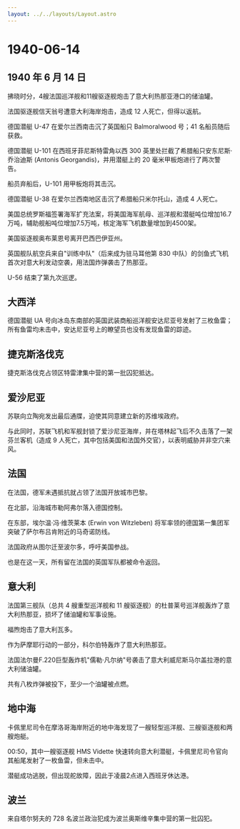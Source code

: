 ```yaml
---
layout: ../../layouts/Layout.astro
---
```


# 1940-06-14

## 1940 年 6 月 14 日

拂晓时分，4艘法国巡洋舰和11艘驱逐舰炮击了意大利热那亚港口的储油罐。

法国驱逐舰信天翁号遭意大利海岸炮击，造成 12 人死亡，但得以返航。

德国潜艇 U-47 在爱尔兰西南击沉了英国船只 Balmoralwood 号；41
名船员随后获救。

德国潜艇 U-101 在西班牙菲尼斯特雷角以西 300
英里处拦截了希腊船只安东尼斯·乔治迪斯 (Antonis Georgandis)，并用潜艇上的
20 毫米甲板炮进行了两次警告。

船员弃船后，U-101 用甲板炮将其击沉。

德国潜艇 U-38 在爱尔兰西南地区击沉了希腊船只米尔托山，造成 4 人死亡。

美国总统罗斯福签署海军扩充法案，将美国海军航母、巡洋舰和潜艇吨位增加16.7万吨，辅助舰船吨位增加7.5万吨，核定海军飞机数量增加到4500架。

美国驱逐舰奥布莱恩号离开巴西巴伊亚州。

英国舰队航空兵来自"训练中队"（后来成为驻马耳他第 830
中队）的剑鱼式飞机首次对意大利发动空袭，用法国炸弹袭击了热那亚。

U-56 结束了第九次巡逻。

## 大西洋

德国潜艇 UA
号向冰岛东南部的英国武装商船巡洋舰安达尼亚号发射了三枚鱼雷；所有鱼雷均未击中，安达尼亚号上的瞭望员也没有发现鱼雷的踪迹。

## 捷克斯洛伐克

捷克斯洛伐克占领区特雷津集中营的第一批囚犯抵达。

## 爱沙尼亚

苏联向立陶宛发出最后通牒，迫使其同意建立新的苏维埃政府。

与此同时，苏联飞机和军舰封锁了爱沙尼亚海岸，并在塔林起飞后不久击落了一架芬兰客机（造成
9 人死亡，其中包括美国和法国外交官），以表明威胁并非空穴来风。

## 法国

在法国，德军未遇抵抗就占领了法国开放城市巴黎。

在北部，沿海城市勒阿弗尔落入德国控制。

在东部，埃尔温·冯·维茨莱本 (Erwin von Witzleben)
将军率领的德国第一集团军突破了萨尔布吕肯附近的马奇诺防线。

法国政府从图尔迁至波尔多，呼吁美国参战。

也是在这一天，所有留在法国的英国军队都被命令返回。

## 意大利

法国第三舰队（总共 4 艘重型巡洋舰和 11
艘驱逐舰）的杜普莱号巡洋舰轰炸了意大利热那亚，损坏了储油罐和军事设施。

福煦炮击了意大利瓦多。

作为萨摩耶行动的一部分，科尔伯特轰炸了意大利热那亚。

法国法尔曼F.220巨型轰炸机"儒勒·凡尔纳"号袭击了意大利威尼斯马尔盖拉港的意大利储油罐。

共有八枚炸弹被投下，至少一个油罐被点燃。

## 地中海

卡佩里尼司令在摩洛哥海岸附近的地中海发现了一艘轻型巡洋舰、三艘驱逐舰和两艘炮艇。

00:50，其中一艘驱逐舰 HMS Vidette
快速转向意大利潜艇，卡佩里尼司令官向其船尾发射了一枚鱼雷，但未击中。

潜艇成功逃脱，但出现舵故障，因此于凌晨2点进入西班牙休达港。

## 波兰

来自塔尔努夫的 728 名波兰政治犯成为波兰奥斯维辛集中营的第一批囚犯。